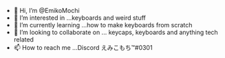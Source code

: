 - 👋 Hi, I’m @EmikoMochi
- 👀 I’m interested in ...keyboards and weird stuff
- 🌱 I’m currently learning ...how to make keyboards from scratch
- 💞️ I’m looking to collaborate on ... keycaps, keyboards and anything tech related
- 📫 How to reach me ...Discord えみこもち™#0301
